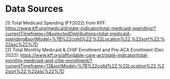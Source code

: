 # Data Sources

[1] Total Medicaid Spending (FY2022) from KFF: https://www.kff.org/medicaid/state-indicator/total-medicaid-spending/?currentTimeframe=0&selectedDistributions=total-medicaid-spending&sortModel=%7B%22colId%22:%22Location%22,%22sort%22:%22asc%22%7D
<br> [2] Total Monthly Medicaid & CHIP Enrollment and Pre-ACA Enrollment (Dec 2022): https://www.kff.org/affordable-care-act/state-indicator/total-monthly-medicaid-and-chip-enrollment/?currentTimeframe=13&sortModel=%7B%22colId%22:%22Location%22,%22sort%22:%22asc%22%7D
